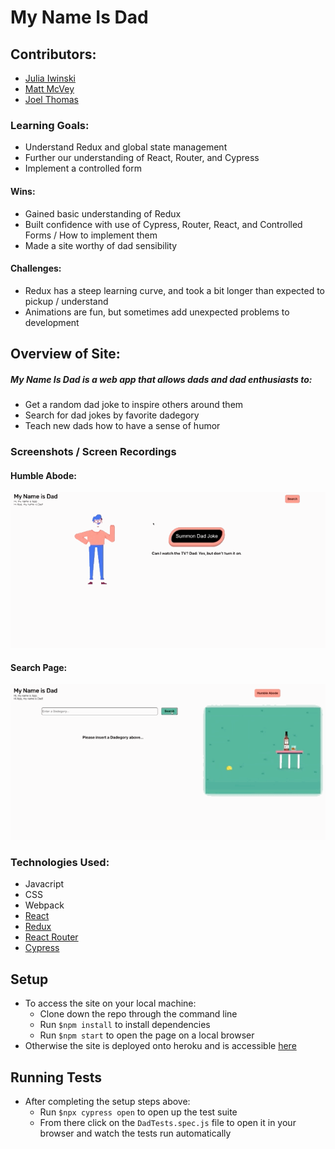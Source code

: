 # My Name Is Dad

## Contributors:
* [Julia Iwinski](https://github.com/jgiwinski)
* [Matt McVey](https://github.com/mattmcvey)
* [Joel Thomas](https://github.com/Shakikka)

### Learning Goals:
 * Understand Redux and global state management
 * Further our understanding of React, Router, and Cypress
 * Implement a controlled form
#### Wins:
 * Gained basic understanding of Redux
 * Built confidence with use of Cypress, Router, React, and Controlled Forms / How to implement them
 * Made a site worthy of dad sensibility
#### Challenges:
* Redux has a steep learning curve, and took a bit longer than expected to pickup / understand
* Animations are fun, but sometimes add unexpected problems to development

## Overview of Site:
##### My Name Is Dad is a web app that allows dads and dad enthusiasts to:
  * Get a random dad joke to inspire others around them
  * Search for dad jokes by favorite dadegory
  * Teach new dads how to have a sense of humor
  

### Screenshots / Screen Recordings
#### Humble Abode:
<img src='./src/homepage.gif'/>

#### Search Page:
<img src='./src/searchpage.gif'/>

### Technologies Used:
* Javacript
* CSS
* Webpack
* [React](https://reactjs.org/)
* [Redux](https://redux.js.org/)
* [React Router](https://reactrouter.com/)
* [Cypress](https://www.cypress.io/)

## Setup
* To access the site on your local machine:
  * Clone down the repo through the command line
  * Run `$npm install` to install dependencies
  * Run `$npm start` to open the page on a local browser
* Otherwise the site is deployed onto heroku and is accessible [here](https://my-name-is-dad.herokuapp.com/) 

## Running Tests
* After completing the setup steps above:
  * Run `$npx cypress open` to open up the test suite
  * From there click on the `DadTests.spec.js` file to open it in your browser and watch the tests run automatically
